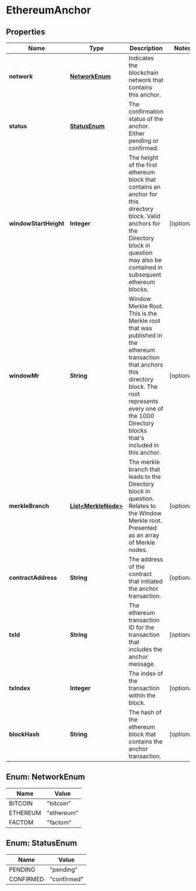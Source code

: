 
# EthereumAnchor

## Properties
Name | Type | Description | Notes
------------ | ------------- | ------------- | -------------
**network** | [**NetworkEnum**](#NetworkEnum) | Indicates the blockchain network that contains this anchor. | 
**status** | [**StatusEnum**](#StatusEnum) | The confirmation status of the anchor. Either pending or confirmed. | 
**windowStartHeight** | **Integer** | The height of the first ethereum block that contains an anchor for this directory block. Valid anchors for the Directory block in question may also be contained in subsequent ethereum blocks. |  [optional]
**windowMr** | **String** | Window Merkle Root. This is the Merkle root that was published in the ethereum transaction that anchors this directory block. The root represents every one of the 1000 Directory blocks that's included in this anchor. |  [optional]
**merkleBranch** | [**List&lt;MerkleNode&gt;**](MerkleNode.md) | The merkle branch that leads to the Directory block in question. Relates to the Window Merkle root. Presented as an array of Merkle nodes. |  [optional]
**contractAddress** | **String** | The address of the contract that initiated the anchor transaction. |  [optional]
**txId** | **String** | The ethereum transaction ID for the transaction that includes the anchor message. |  [optional]
**txIndex** | **Integer** | The index of the transaction within the block. |  [optional]
**blockHash** | **String** | The hash of the ethereum block that contains the anchor transaction. |  [optional]


<a name="NetworkEnum"></a>
## Enum: NetworkEnum
Name | Value
---- | -----
BITCOIN | &quot;bitcoin&quot;
ETHEREUM | &quot;ethereum&quot;
FACTOM | &quot;factom&quot;


<a name="StatusEnum"></a>
## Enum: StatusEnum
Name | Value
---- | -----
PENDING | &quot;pending&quot;
CONFIRMED | &quot;confirmed&quot;



